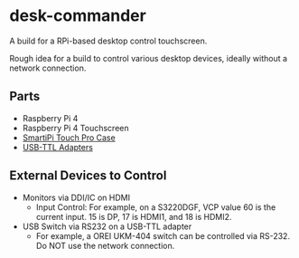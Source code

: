 # desk-commander
A build for a RPi-based desktop control touchscreen.

Rough idea for a build to control various desktop devices, ideally without a network connection.

## Parts
- Raspberry Pi 4
- Raspberry Pi 4 Touchscreen
- [SmartiPi Touch Pro Case](https://www.adafruit.com/product/4951)
- [USB-TTL Adapters](https://www.adafruit.com/product/954)

## External Devices to Control
- Monitors via DDI/IC on HDMI
  - Input Control: For example, on a S3220DGF, VCP value 60 is the current input. 15 is DP, 17 is HDMI1, and 18 is HDMI2.
- USB Switch via RS232 on a USB-TTL adapter
  - For example, a OREI UKM-404 switch can be controlled via RS-232. Do NOT use the network connection.
